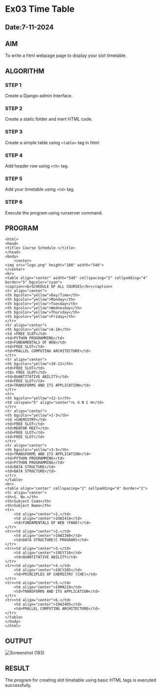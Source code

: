 # Ex03 Time Table
## Date:7-11-2024

## AIM
To write a html webpage page to display your slot timetable.

## ALGORITHM
### STEP 1
Create a Django-admin Interface.

### STEP 2
Create a static folder and inert HTML code.

### STEP 3
Create a simple table using ```<table>``` tag in html.

### STEP 4
Add header row using ```<th>``` tag.

### STEP 5
Add your timetable using ```<td>``` tag.

### STEP 6
Execute the program using runserver command.

## PROGRAM
```
<html> 
<head> 
<title> Course Schedule </title> 
</head> 
<body> 
    <center>
<img src="logo.png" height="100" width="540"> 
</center>
<br> 
<table align="center" width="540" cellspacing="2" cellpadding="4" 
border="5" bgcolor="cyan"> 
<caption><b>SCHEDULE OF ALL COURSES</b></caption> 
<tr align="center"> 
<th bgcolor="yellow">Day/Time</th> 
<th bgcolor="yellow">Monday</th> 
<th bgcolor="yellow">Tuesday</th> 
<th bgcolor="yellow">Wednesday</th> 
<th bgcolor="yellow">Thursday</th> 
<th bgcolor="yellow">Friday</th> 
</tr> 
<tr align="center"> 
<th bgcolor="yellow">8-10</th> 
<td >FREE SLOT</td> 
<td>PYTHON PROGRAMMING</td> 
<td>FUNDAMENTALS OF WEB</td> 
<td>FREE SLOT</td> 
<td>PRALLEL COMPUTING ARCHITECTURE</td> 
</tr> 
<tr align="center"> 
<th bgcolor="yellow">10-12</th> 
<td>FREE SLOT</td> 
<td> FREE SLOT</td> 
<td>QUANTITATIVE ABILITY</td> 
<td>FREE SLOT</td> 
<td>TRANSFORMS AND ITS APPLICATION</td> 
</tr> 
<tr> 
<th bgcolor="yellow">12-1</th> 
<td colspan="5" align="center">L U N C H</td> 
</tr> 
<tr align="center"> 
<th bgcolor="yellow">1-3</th> 
<td >CHEMISTRY</td> 
<td>FREE SLOT</td> 
<td>MENTOR MEET</td> 
<td>FREE SLOT</td> 
<td>FREE SLOT</td>
</tr> 
<tr align="center"> 
<th bgcolor="yellow">3-5</th> 
<td>TRANSFORMS AND ITS APPLICATION</td> 
<td>PYTHON PROGRAMMING</td> 
<td>PYTHON PROGRAMMING</td> 
<td>DATA STRUCTURE</td> 
<td>DATA STRUCTURE</td> 
</tr> 
</table> 
<br> 
<table align="center" cellspacing="2" cellpadding="4" border="2"> 
<tr align="center"> 
<th>S. No.</th> 
<th>Subject Code</th> 
<th>Subject Name</th> 
<tr>
    <td align="center">1.</td> 
    <td align="center">19AI414</td> 
    <td>FUNDAMENTALS OF WEB (FWAD)</td>
</tr>
<tr><td align="center">2.</td> 
    <td align="center">19AI308</td> 
    <td>DATA STRUCTURE(C PROGRAM)</td> 
</tr>
<tr><td align="center">3.</td> 
    <td align="center">19EY710</td> 
    <td>QUANTITATIVE ABILITY</td> 
</tr>
<tr><td align="center">4.</td> 
    <td align="center">19CY205</td> 
    <td>PRINCIPLES OF CHEMISTRY (CHE)</td>
</tr>
<tr><td align="center">5.</td> 
    <td align="center">19MA219</td> 
    <td>TRANSFORMS AND ITS APPLICATION</td> 
</tr>
<tr><td align="center">6.</td> 
    <td align="center">19AI405</td> 
    <td>PRALLEL COMPUTING ARCHITECTURE</td> 
</tr>
</table> 
</body> 
</html>
```

## OUTPUT
![Screenshot (193)](https://github.com/user-attachments/assets/4b137049-a7fd-41ee-97e9-3e248df8e0d7)


## RESULT
The program for creating slot timetable using basic HTML tags is executed successfully.
